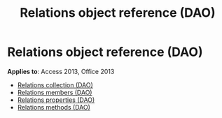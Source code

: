 ﻿---
title: Relations object reference (DAO)
TOCTitle: Relations
ms:assetid: 6e803ead-5641-4611-af9a-22c211c238db
ms:mtpsurl: https://msdn.microsoft.com/library/Dn160922(v=office.15)
ms:contentKeyID: 52072886
ms.date: 09/18/2015
mtps_version: v=office.15
---

# Relations object reference (DAO)

**Applies to**: Access 2013, Office 2013

- [Relations collection (DAO)](relations-collection-dao.md)
- [Relations members (DAO)](relations-members-dao.md)
- [Relations properties (DAO)](relations-properties-dao.md)
- [Relations methods (DAO)](relations-methods-dao.md)

